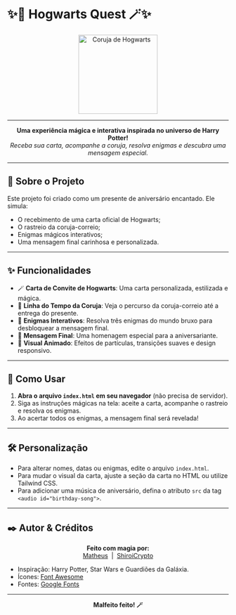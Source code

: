 # ✨🦉 Hogwarts Quest 🪄✨

<div align="center">
  <img src="https://imgur.com/smah4zG.png" alt="Coruja de Hogwarts" width="180"/>
</div>

---

<p align="center">
  <b>Uma experiência mágica e interativa inspirada no universo de Harry Potter!</b><br/>
  <i>Receba sua carta, acompanhe a coruja, resolva enigmas e descubra uma mensagem especial.</i>
</p>

---

## 📜 Sobre o Projeto

Este projeto foi criado como um presente de aniversário encantado. Ele simula:
- O recebimento de uma carta oficial de Hogwarts;
- O rastreio da coruja-correio;
- Enigmas mágicos interativos;
- Uma mensagem final carinhosa e personalizada.

---

## ✨ Funcionalidades

- 🪄 **Carta de Convite de Hogwarts**: Uma carta personalizada, estilizada e mágica.
- 🦉 **Linha do Tempo da Coruja**: Veja o percurso da coruja-correio até a entrega do presente.
- 🧩 **Enigmas Interativos**: Resolva três enigmas do mundo bruxo para desbloquear a mensagem final.
- 🎁 **Mensagem Final**: Uma homenagem especial para a aniversariante.
- 🌌 **Visual Animado**: Efeitos de partículas, transições suaves e design responsivo.

---

## 🚀 Como Usar

1. **Abra o arquivo `index.html` em seu navegador** (não precisa de servidor).
2. Siga as instruções mágicas na tela: aceite a carta, acompanhe o rastreio e resolva os enigmas.
3. Ao acertar todos os enigmas, a mensagem final será revelada!

---

## 🛠️ Personalização

- Para alterar nomes, datas ou enigmas, edite o arquivo `index.html`.
- Para mudar o visual da carta, ajuste a seção da carta no HTML ou utilize Tailwind CSS.
- Para adicionar uma música de aniversário, defina o atributo `src` da tag `<audio id="birthday-song">`.

---

## ✒️ Autor & Créditos

<div align="center">
  <b>Feito com magia por:</b><br/>
  <a href="https://guss.discloud.app" target="_blank">Matheus</a> &nbsp;|&nbsp; <a href="https://github.com/ShiroiCrypto" target="_blank">ShiroiCrypto</a>
</div>

- Inspiração: Harry Potter, Star Wars e Guardiões da Galáxia.
- Ícones: [Font Awesome](https://fontawesome.com/)
- Fontes: [Google Fonts](https://fonts.google.com/)

---

<p align="center">
  <b>Malfeito feito! 🪄</b>
</p>

